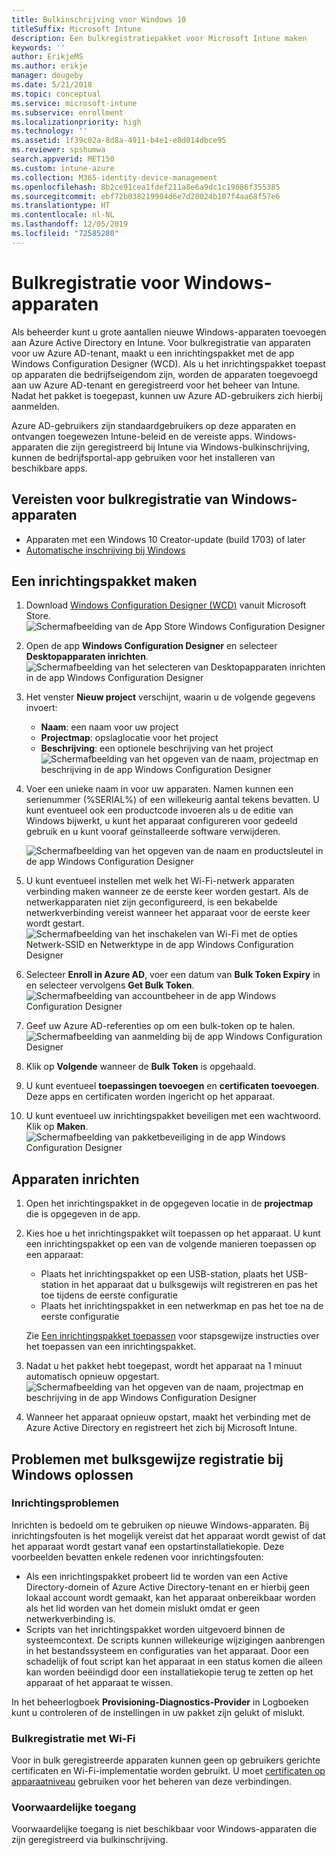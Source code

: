 ```yaml
---
title: Bulkinschrijving voor Windows 10
titleSuffix: Microsoft Intune
description: Een bulkregistratiepakket voor Microsoft Intune maken
keywords: ''
author: ErikjeMS
ms.author: erikje
manager: dougeby
ms.date: 5/21/2018
ms.topic: conceptual
ms.service: microsoft-intune
ms.subservice: enrollment
ms.localizationpriority: high
ms.technology: ''
ms.assetid: 1f39c02a-8d8a-4911-b4e1-e8d014dbce95
ms.reviewer: spshumwa
search.appverid: MET150
ms.custom: intune-azure
ms.collection: M365-identity-device-management
ms.openlocfilehash: 8b2ce91cea1fdef211a8e6a9dc1c19086f355385
ms.sourcegitcommit: ebf72b038219904d6e7d20024b107f4aa68f57e6
ms.translationtype: HT
ms.contentlocale: nl-NL
ms.lasthandoff: 12/05/2019
ms.locfileid: "72585280"
---
```

# <a name="bulk-enrollment-for-windows-devices"></a>Bulkregistratie voor Windows-apparaten

Als beheerder kunt u grote aantallen nieuwe Windows-apparaten toevoegen aan Azure Active Directory en Intune. Voor bulkregistratie van apparaten voor uw Azure AD-tenant, maakt u een inrichtingspakket met de app Windows Configuration Designer (WCD). Als u het inrichtingspakket toepast op apparaten die bedrijfseigendom zijn, worden de apparaten toegevoegd aan uw Azure AD-tenant en geregistreerd voor het beheer van Intune. Nadat het pakket is toegepast, kunnen uw Azure AD-gebruikers zich hierbij aanmelden.

Azure AD-gebruikers zijn standaardgebruikers op deze apparaten en ontvangen toegewezen Intune-beleid en de vereiste apps. Windows-apparaten die zijn geregistreerd bij Intune via Windows-bulkinschrijving, kunnen de bedrijfsportal-app gebruiken voor het installeren van beschikbare apps. 

## <a name="prerequisites-for-windows-devices-bulk-enrollment"></a>Vereisten voor bulkregistratie van Windows-apparaten

- Apparaten met een Windows 10 Creator-update (build 1703) of later
- [Automatische inschrijving bij Windows](windows-enroll.md#enable-windows-10-automatic-enrollment)

## <a name="create-a-provisioning-package"></a>Een inrichtingspakket maken

1. Download [Windows Configuration Designer (WCD)](https://www.microsoft.com/store/apps/9nblggh4tx22) vanuit Microsoft Store.
   ![Schermafbeelding van de App Store Windows Configuration Designer](./media/windows-bulk-enroll/bulk-enroll-store.png)

2. Open de app **Windows Configuration Designer** en selecteer **Desktopapparaten inrichten**.
   ![Schermafbeelding van het selecteren van Desktopapparaten inrichten in de app Windows Configuration Designer](./media/windows-bulk-enroll/bulk-enroll-select.png)

3. Het venster **Nieuw project** verschijnt, waarin u de volgende gegevens invoert:
   - **Naam**: een naam voor uw project
   - **Projectmap**: opslaglocatie voor het project
   - **Beschrijving**: een optionele beschrijving van het project ![Schermafbeelding van het opgeven van de naam, projectmap en beschrijving in de app Windows Configuration Designer](./media/windows-bulk-enroll/bulk-enroll-name.png)

4. Voer een unieke naam in voor uw apparaten. Namen kunnen een serienummer (%SERIAL%) of een willekeurig aantal tekens bevatten. U kunt eventueel ook een productcode invoeren als u de editie van Windows bijwerkt, u kunt het apparaat configureren voor gedeeld gebruik en u kunt vooraf geïnstalleerde software verwijderen.
   
   ![Schermafbeelding van het opgeven van de naam en productsleutel in de app Windows Configuration Designer](./media/windows-bulk-enroll/bulk-enroll-device.png)

5. U kunt eventueel instellen met welk het Wi-Fi-netwerk apparaten verbinding maken wanneer ze de eerste keer worden gestart.  Als de netwerkapparaten niet zijn geconfigureerd, is een bekabelde netwerkverbinding vereist wanneer het apparaat voor de eerste keer wordt gestart.
   ![Schermafbeelding van het inschakelen van Wi-Fi met de opties Netwerk-SSID en Netwerktype in de app Windows Configuration Designer](./media/windows-bulk-enroll/bulk-enroll-network.png)

6. Selecteer **Enroll in Azure AD**, voer een datum van **Bulk Token Expiry** in en selecteer vervolgens **Get Bulk Token**.
   ![Schermafbeelding van accountbeheer in de app Windows Configuration Designer](./media/windows-bulk-enroll/bulk-enroll-account.png)

7. Geef uw Azure AD-referenties op om een bulk-token op te halen.
   ![Schermafbeelding van aanmelding bij de app Windows Configuration Designer](./media/windows-bulk-enroll/bulk-enroll-cred.png)

8. Klik op **Volgende** wanneer de **Bulk Token** is opgehaald.

9. U kunt eventueel **toepassingen toevoegen** en **certificaten toevoegen**. Deze apps en certificaten worden ingericht op het apparaat.

10. U kunt eventueel uw inrichtingspakket beveiligen met een wachtwoord.  Klik op **Maken**.
    ![Schermafbeelding van pakketbeveiliging in de app Windows Configuration Designer](./media/windows-bulk-enroll/bulk-enroll-create.png)

## <a name="provision-devices"></a>Apparaten inrichten

1. Open het inrichtingspakket in de opgegeven locatie in de **projectmap** die is opgegeven in de app.

2. Kies hoe u het inrichtingspakket wilt toepassen op het apparaat.  U kunt een inrichtingspakket op een van de volgende manieren toepassen op een apparaat:
   - Plaats het inrichtingspakket op een USB-station, plaats het USB-station in het apparaat dat u bulksgewijs wilt registreren en pas het toe tijdens de eerste configuratie
   - Plaats het inrichtingspakket in een netwerkmap en pas het toe na de eerste configuratie

   Zie [Een inrichtingspakket toepassen](https://technet.microsoft.com/itpro/windows/configure/provisioning-apply-package) voor stapsgewijze instructies over het toepassen van een inrichtingspakket.

3. Nadat u het pakket hebt toegepast, wordt het apparaat na 1 minuut automatisch opnieuw opgestart.
   ![Schermafbeelding van het opgeven van de naam, projectmap en beschrijving in de app Windows Configuration Designer](./media/windows-bulk-enroll/bulk-enroll-add.png)

4. Wanneer het apparaat opnieuw opstart, maakt het verbinding met de Azure Active Directory en registreert het zich bij Microsoft Intune.

## <a name="troubleshooting-windows-bulk-enrollment"></a>Problemen met bulksgewijze registratie bij Windows oplossen

### <a name="provisioning-issues"></a>Inrichtingsproblemen
Inrichten is bedoeld om te gebruiken op nieuwe Windows-apparaten. Bij inrichtingsfouten is het mogelijk vereist dat het apparaat wordt gewist of dat het apparaat wordt gestart vanaf een opstartinstallatiekopie. Deze voorbeelden bevatten enkele redenen voor inrichtingsfouten:

- Als een inrichtingspakket probeert lid te worden van een Active Directory-domein of Azure Active Directory-tenant en er hierbij geen lokaal account wordt gemaakt, kan het apparaat onbereikbaar worden als het lid worden van het domein mislukt omdat er geen netwerkverbinding is.
- Scripts van het inrichtingspakket worden uitgevoerd binnen de systeemcontext. De scripts kunnen willekeurige wijzigingen aanbrengen in het bestandssysteem en configuraties van het apparaat. Door een schadelijk of fout script kan het apparaat in een status komen die alleen kan worden beëindigd door een installatiekopie terug te zetten op het apparaat of het apparaat te wissen.

In het beheerlogboek **Provisioning-Diagnostics-Provider** in Logboeken kunt u controleren of de instellingen in uw pakket zijn gelukt of mislukt.

### <a name="bulk-enrollment-with-wi-fi"></a>Bulkregistratie met Wi-Fi 

Voor in bulk geregistreerde apparaten kunnen geen op gebruikers gerichte certificaten en Wi-Fi-implementatie worden gebruikt. U moet [certificaten op apparaatniveau](../protect/certificates-configure.md) gebruiken voor het beheren van deze verbindingen. 

### <a name="conditional-access"></a>Voorwaardelijke toegang
Voorwaardelijke toegang is niet beschikbaar voor Windows-apparaten die zijn geregistreerd via bulkinschrijving.
